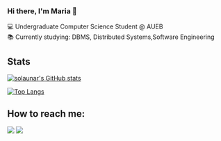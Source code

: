 ### Hi there, I'm Maria 👋

:computer: Undergraduate Computer Science Student @ AUEB <br>
:books: Currently studying: DBMS, Distributed Systems,Software Engineering <br>

## Stats
<a href="https://github.com/solaunar/solaunar"> <img align="center" src="https://github-readme-stats.vercel.app/api?username=mkontaratou&show_icons=true&theme=react&count_private=true&hide=issues,contribs&line_height=30" alt="solaunar's GitHub stats"></a>

<a href="https://github.com/solaunar/solaunar"> <img align="center" src="https://github-readme-stats.vercel.app/api/top-langs/?username=mkontaratou&count_private=true&theme=react&langs_count=6&layout=compact&card_width=445" alt="Top Langs"></a>

## How to reach me: 
<a href = "mailto:kontaratou.mar@gmail.com"><img src="https://img.shields.io/badge/-Gmail-%23333?style=for-the-badge&logo=gmail&logoColor=white" target="_blank"></a>
<a href="https://www.linkedin.com/in/maria-kontaratou-823260267/" target="_blank"><img src="https://img.shields.io/badge/-LinkedIn-%230077B5?style=for-the-badge&logo=linkedin&logoColor=white" target="_blank"></a> 
